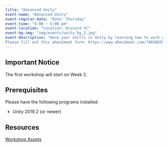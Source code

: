 ```yaml
---
title: "Advanced Unity"
event-name: "Advanced Unity"
event-regular-date: "Date: Thursday"
event-time: "4:00 ~ 5:00 pm"
event-location: "Location: Discord VC"
event-bg-img: "img/events/unity_bg_2.jpg"
event-description: "Hone your skills in Unity by learning how to work with more nuanced parts of the program, as well as learning quick ways to get around Unity after understanding the basics. In this workshop, we will have a mini quarter-long project where you can get your feet wet into making an actual game with premade assets provided to you by GameSpawn and by other resources.<br>
Please fill out this when2meet form: https://www.when2meet.com/?8838835-i61cc"
---
```

<div class="warning-box">
  <h2> Important Notice </h2>
  <p>The first workshop will start on Week 2.</p>
</div>

## Prerequisites
Please have the following programs installed:
- Unity 2019.2 (or newer)

## Resources
<a href="https://drive.google.com/drive/folders/1iBB66rpyEpwpB4z1jCrlbZBY17Nq_SVH?usp=sharing" class="btn-outlined-grey">Workshop Assets</a>